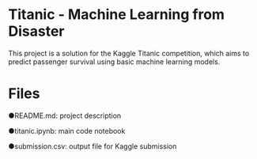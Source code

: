 # Titanic - Machine Learning from Disaster

This project is a solution for the Kaggle Titanic competition, which aims to predict passenger survival using basic machine learning models.

# Files
●README.md: project description

●titanic.ipynb: main code notebook

●submission.csv: output file for Kaggle submission
